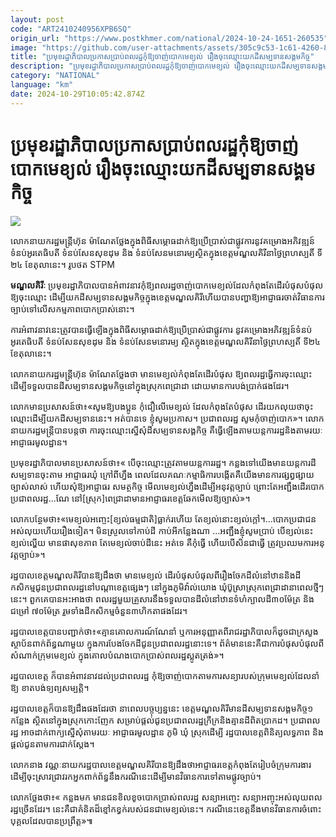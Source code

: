 ```yaml
---
layout: post
code: "ART2410240956XPB6SQ"
origin_url: "https://www.postkhmer.com/national/2024-10-24-1651-260535"
image: "https://github.com/user-attachments/assets/305c9c53-1c61-4260-8355-3374f0ded8b0"
title: "ប្រមុខ​រដ្ឋាភិបាល​ប្រកាស​ប្រាប់​ពលរដ្ឋ​កុំ​ឱ្យ​ចាញ់​បោក​មេ​ខ្យល់ រឿង​ចុះ​ឈ្មោះ​យក​ដី​សម្បទាន​សង្គមកិច្ច"
description: "​​ប្រមុខ​រដ្ឋាភិបាល​ប្រកាស​ប្រាប់​ពលរដ្ឋ​កុំ​ឱ្យ​ចាញ់​បោក​មេ​ខ្យល់ រឿង​ចុះ​ឈ្មោះ​យក​ដី​សម្បទាន​សង្គមកិច្ច​"
category: "NATIONAL"
language: "km"
date: 2024-10-29T10:05:42.874Z
---
```


# ប្រមុខ​រដ្ឋាភិបាល​ប្រកាស​ប្រាប់​ពលរដ្ឋ​កុំ​ឱ្យ​ចាញ់​បោក​មេ​ខ្យល់ រឿង​ចុះ​ឈ្មោះ​យក​ដី​សម្បទាន​សង្គមកិច្ច

![](https://github.com/user-attachments/assets/28e7db68-8850-4bfd-93af-58a4b1e0a5da)

លោក​នាយក​រដ្ឋ​មន្រ្តី​ហ៊ុន ​ម៉ាណែត​ថ្លែង​​ក្នុង​ពិធី​សម្ភោធ​ដា​ក់​ឱ្យ​ប្រើ​ប្រាស់ជាផ្លូវ​ការ ​នូវ​គម្រោង​អភិវឌ្ឍន៍​ ទំនប់​អូរតេ​ធិបតី ទំនប់​សែន​សុខ​ដុម ​និង ​ទំនប់​សែន​មនោរម្យ ​ស្ថិត​ក្នុង​ខេត្ត​មណ្ឌលគិរី​នា​ថ្ងៃ​ព្រហស្បតិ៍ ​ទី​២៤ ​ខែ​តុលា​នេះ។ រូបថត STPM

**មណ្ឌលគិរីៈ** ប្រមុខ​រដ្ឋាភិ​បាល​បាន​អំពាវ​នាវ​កុំ​ឱ្យ​ពលរដ្ឋ​ចាញ់​បោក​មេ​ខ្យល់​ ដែល​កំពុង​តែ​ដើរ​បំផុស​បំផុល​ឱ្យ​ចុះ​ឈ្មោះ​ ដើម្បី​យក​ដី​សម្ប​ទា​ន​សង្គម​កិច្ច​ក្នុង​ខេត្ត​មណ្ឌលគិរី ​ហើយ​បាន​បញ្ហា​ឱ្យ​អាជ្ញាធរចាត់​វិធាន​ការ​ច្បាប់​ទៅ​លើ​សកម្ម​ភាពបោកប្រាស់​នោះ។

ការអំ​ពាវនាវ​នេះ​ត្រូវ​បាន​ធ្វើ​ឡើង​ក្នុង​ពិធី​សម្ភោធ​ដា​ក់​ឱ្យ​ប្រើ​ប្រាស់ជាផ្លូវ​ការ ​នូវ​គម្រោង​អភិវឌ្ឍន៍​ ទំនប់​អូរតេ​ធិបតី ទំនប់​សែន​សុខ​ដុម ​និង ​ទំនប់​សែន​មនោរម្យ ​ស្ថិត​ក្នុង​ខេត្ត​មណ្ឌលគិរី​នា​ថ្ងៃ​ព្រហស្បតិ៍ ​ទី​២៤ ​ខែ​តុលា​នេះ។

លោក​នាយក​រដ្ឋ​មន្រ្តី​ហ៊ុន ​ម៉ាណែត​ថ្លែង​ថា ​មាន​មេ​ខ្យល់​កំពុង​តែ​ដើរ​បំផុស​ ឱ្យ​ពល​រដ្ឋ​ធ្វើ​ការ​ចុះ​ឈ្មោះ ​ដើម្បី​ទទួល​បាន​ដី​សម្បទាន​សង្គម​កិច្ច​នៅ​ក្នុង​ស្រុក​ពេជ្រាដា​ ដោយ​មាន​ការ​បង់​ប្រាក់​ផង​ដែរ។

លោក​មាន​ប្រសាសន៍​ថា៖«សូម​ឱ្យ​បង​ប្អូន ​កុំ​ជឿលើ​មេ​ខ្យល់ ​ដែល​កំពុង​តែ​បំផុស ​ដើរ​យក​លុយ​ ថា​ចុះ​ឈ្មោះ​ដើម្បី​យក​ដី​សម្បទាន​នេះ​។ អត់​បាន​ទេ ​ខ្ញុំ​សូម​ប្រកាស។​ ប្រជា​ពលរដ្ឋ​ សូម​កុំចាញ់​បោក»។ លោក​នាយក​រដ្ឋ​មន្រ្តី​បាន​បន្ត​ថា ការ​ចុះ​ឈ្មោះ​ស្នើ​សុំ​ដី​សម្បទាន​សង្គកិច្ច ​គឺ​ធ្វើ​ឡើង​តាម​យន្ត​ការ​រដ្ឋ ​និង​តាម​រយៈ​អាជ្ញាធ​រមូល​ដ្ឋាន។

ប្រមុខរដ្ឋាភិបាល​មាន​ប្រសាសន៍ថា៖« បើចុះ​ឈ្មោះ​ត្រូវ​តាម​យន្តកា​រ​រដ្ឋ។ កន្លង​ទៅ​យើ​ងមាន​យន្ត​ការដី​សម្បទាន​ចុះ​តាម​ អាជ្ញាធ​រឃុំ​ ក្រៅ​ពី​ហ្នឹង ​ពេល​ដែល​គណៈ​កម្មាធិការ​បង្កើត ​គឺយើ​ងមា​នការផ្សព្វ​ផ្សាយ​ច្បាស់​លាស់ ​ហើយ​សុំ​ឱ្យអាជ្ញាធរ​ សមត្ថកិច្ច មើល​មេ​ខ្យល់​ហ្នឹង ​ដើម្បី​អនុវត្ត​ច្បាប់ ​ព្រោះតែ​អញ្ជឹង​ដើរ​បោក​ប្រជាពល​រដ្ឋ...ណែ​ នៅ​\[ស្រុក\]​ពេជ្រាដា​មាន​ អាជ្ញាធរ​ខេត្ត​ឆែក​មើល​ឱ្យ​ច្បាស់»។ 

លោក​បន្ថែម​ថា៖«មេខ្យល់​អញ្ចេះ​\[ខ្យល់​ធម្មជាតិ\]​ធ្លាក់​រហើយ ​តែ​ខ្យល់​នោះ​ ខ្យល់​ក្តៅ។​...បោក​ប្រជាជន​អស់​លុយ​ហើយ​រឿង​ទៀត។ មិន​ស្រួល​ទៅ​កាប់​ដី ​កាប់​អី​កន្លែង​ណា ...អញ្ជឹង ​ខ្ញុំ​សូម​ប្រាប់ ​បើខ្យ​ល់នេះ​ ខ្យល់​ល្ហើយ ​មាន​ផាសុខភាព តែ​មេខ្យ​ល់ចា​ប់ដី​នេះ ​អត់​ទេ ​គឺ​កុំ​ធ្វើ ហើយ​បើ​សិន​ជាធ្វើ​ ​ត្រូវ​ប្រឈម​ការ​អនុ​វ​ត្តច្បាប់»។ 

រដ្ឋ​បាល​ខេត្ត​មណ្ឌល​គិរី​បាន​ឱ្យ​ដឹង​ថា មាន​មេ​ខ្យល់ ​ដើរ​បំផុស​បំផុល​ពីរឿង​ចែក​ដីលំនៅ​ឋាន ​និង​ដី​កសិកម្ម​ជូន​ប្រ​ជា​ពល​រដ្ឋ​នៅ​បណ្តា​ខេត្ត​ផ្សេងៗ​ នៅ​ក្នុង​ភូមិ​វ៉ាល់​យោង ​ឃុំប៊ូស្រា ​ស្រុកពេជ្រាដា​នាពេលថ្មីៗ​នេះ​។ ពួក​គេ​បាន​អះ​អាង​ថា ​ពលរដ្ឋ​មួយ​គ្រួសារ​នឹង​ទទួល​បាន​ដី​លំនៅឋាន​ទំហំ​ក្បាល​ដី ​៣០​ម៉ែត្រ ​និង​ជម្រៅ ៧០​ម៉ែត្រ រួម​ទាំង​ដី​កសិកម្ម​ចំនួន​៣​ហិកតា​ផងដែរ។

រដ្ឋ​បាល​ខេត្ត​បាន​បញ្ជាក់​ថា៖«គ្មាន​គោលការណ៍​ណែ​នាំ ​ឬការ​អនុញ្ញាត​ពី​រាជ​រដ្ឋាភិបាល ​ក៏​ដូច​ជា​ក្រសួង ​ស្ថាប័ន​ពាក់​ព័ន្ធ​ណា​មួយ​ ក្នុង​ការ​បែង​ចែក​ដី​ជូន​ប្រជាពល​រដ្ឋ​នោះ​ទេ។ ព័ត៌​មាន​នេះ ​គឺ​ជាការ​បំផុស​បំផុល​ពី​សំណាក់​ក្រុម​មេខ្យល់ ក្នុង​គោល​បំណង​បោក​ប្រាស់​ពលរដ្ឋ​ស្លូត​ត្រង់»។ 

រដ្ឋ​បាល​ខេត្ត ​ក៏​បាន​អំពាវ​នាវ​ដល់​ប្រជាពល​រដ្ឋ ​កុំ​ឱ្យ​ចាញ់​បោក​តាម​ការ​សន្យា​របស់​ក្រុម​មេ​ខ្យល់​ ដែលនាំ​ឱ្យ ខាត​បង់​ទ្យ​ព្យ​សម្ប​ត្តិ។

រដ្ឋ​បាល​ខេត្ត​ក៏​បាន​ឱ្យដឹង​ផង​ដែរ​ថា ​នាពេល​បច្ចុប្បន្ននេះ​ ខេត្ត​មណ្ឌលគិរី ​មាន​ដី​សម្បទាន​សង្គម​កិច្ច​១​កន្លែង ស្ថិត​នៅ​ក្នុង​ស្រុក​កោះ​ញែក ​សម្រាប់​ផ្តល់​ជូន​ប្រជាពលរដ្ឋក្រី​ក្រ ​និង​គ្មាន​ដី​ពិត​ប្រាកដ​។ ប្រជាពល​រដ្ឋ​ អាច​ដាក់​ពាក្យ​ស្នើ​សុំ​តាម​រយៈ ​អាជ្ញាធរ​មូល​ដ្ឋាន ​ភូមិ ​ឃុំ ​ស្រុក ​ដើម្បី ​រដ្ឋ​បាល​ខេត្ត​ពិនិត្យ​លទ្ធភាព ​និង​ផ្តល់​ជូន​តាម​ការ​ជាក់​ស្តែង។

លោក​នាង វណ្ណៈ​នាយក​រដ្ឋ​បាល​ខេត្ត​មណ្ឌលគិរី​បាន​ឱ្យ​ដឹង​ថា ​អាជ្ញាធរ​ខេត្ត​កំពុង​តែ​រៀប​ចំក្រុម​ការងារ ​ដើម្បី​ចុះ​ស្រាវ​ជ្រាវ​រក​អ្នក​ពាក់​ព័ន្ធ​នឹង​ករណី​នេះ ​ដើម្បី​មាន​វិធាន​ការ​ទៅ​តាម​ផ្លូវ​ច្បាប់។

លោក​ថ្លែង​ថា៖« កន្លង​មក​ មាន​ជន​ខិល​ខូច​បោក​ប្រាស់​ពលរដ្ឋ សន្យា​អញ្ចេះ ​សន្យា​អញ្ចុះ ​អស់​លុយ​ពល​រដ្ឋ​ច្រើន​ដែរ។ នេះ​គឺ​ជា​គំនិត​ដ៏​ខ្មៅក​ខ្វក់​របស់​ជន​ជា​មេ​ខ្យល់​នេះ។ ករណី​នេះ ​ខេត្ត​នឹង​មាន​វិធាន​ការ​ចំពោះ​បុគ្គល​ដែល​បាន​ប្រ​ព្រឹត្ត»៕